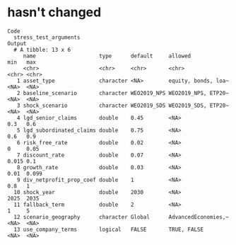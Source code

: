 # hasn't changed

    Code
      stress_test_arguments
    Output
      # A tibble: 13 x 6
         name                    type      default     allowed             min   max  
         <chr>                   <chr>     <chr>       <chr>               <chr> <chr>
       1 asset_type              character <NA>        equity, bonds, loa~ <NA>  <NA> 
       2 baseline_scenario       character WEO2019_NPS WEO2019_NPS, ETP20~ <NA>  <NA> 
       3 shock_scenario          character WEO2019_SDS WEO2019_SDS, ETP20~ <NA>  <NA> 
       4 lgd_senior_claims       double    0.45        <NA>                0.3   0.6  
       5 lgd_subordinated_claims double    0.75        <NA>                0.6   0.9  
       6 risk_free_rate          double    0.02        <NA>                0     0.05 
       7 discount_rate           double    0.07        <NA>                0.015 0.1  
       8 growth_rate             double    0.03        <NA>                0.01  0.099
       9 div_netprofit_prop_coef double    1           <NA>                0.8   1    
      10 shock_year              double    2030        <NA>                2025  2035 
      11 fallback_term           double    2           <NA>                1     5    
      12 scenario_geography      character Global      AdvancedEconomies,~ <NA>  <NA> 
      13 use_company_terms       logical   FALSE       TRUE, FALSE         <NA>  <NA> 

